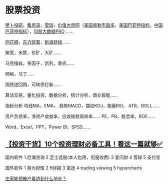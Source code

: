 # 股票投资

[萝卜投研](https://robo.datayes.com/v2/)，[集思录](https://www.jisilu.cn/)，[雪球](https://xueqiu.com/)，[价值大师网](https://www.gurufocus.cn/)（[美国席勒市盈率](https://www.gurufocus.cn/indicator/shiller_pe)，[美国巴菲特指标](https://www.gurufocus.cn/indicator/buffett-market-valuation)，[中国巴菲特指标](https://www.gurufocus.cn/indicator/global_market_valuation/CHN)），[勾股大数据PRO](https://pro.gogudata.com/) ……

[同花顺](https://www.10jqka.com.cn/)，[东方财富](https://www.eastmoney.com/)，[新浪财经](https://finance.sina.com.cn/)……

聚宽，米筐，优矿，大矿……

马克维兹，多因子，凯利，香农……

网格，马丁……

国债逆回购，可转债打新……

算法交易，量化投资，数据分析，统计分析，商业智能……

指标分析 均线MA，EMA， 趋势MACD，摆动KDJ，能量RSI， ATR，BOLL……

资产负债率，净资产收益率，应收账款周转率…… PE，PB，股息率，ROE……

Word，Excel，PPT，Power BI，SPSS……

## [【投资干货】10个投资理财必备工具！看这一篇就够✅](https://www.bilibili.com/video/BV1uQ4y1Z7yD)

国内软件 1.巨潮咨询 2.芝士选股\(本人也用，但是收费\) 3 爱问财 4 雪球 5 支付宝 

国外软件 1 英为财情 2 ft财报 3 富途 4 trading viewing 5 hypercharts

[庄家能把散户看透到什么地步？](https://www.zhihu.com/question/435574315/answer/1642051710)

